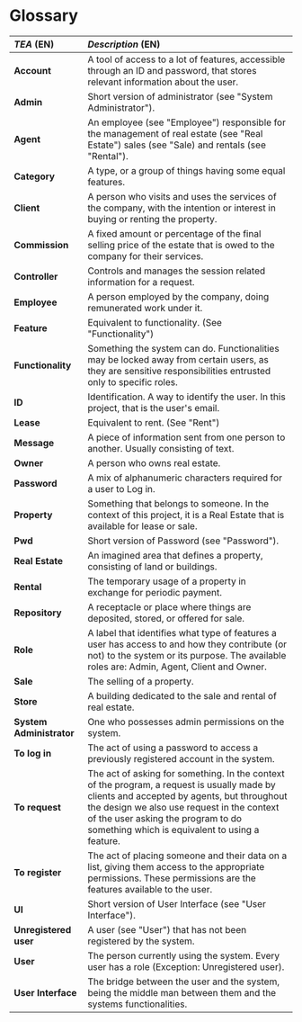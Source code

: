 # Glossary

| **_TEA_** (EN)           | **_Description_** (EN)                                                                                                                                                                                                                                                           |                                       
|:-------------------------|:---------------------------------------------------------------------------------------------------------------------------------------------------------------------------------------------------------------------------------------------------------------------------------|
| **Account**              | A tool of access to a lot of features, accessible through an ID and password, that stores relevant information about the user.                                                                                                                                                   |
| **Admin**                | Short version of administrator (see "System Administrator").                                                                                                                                                                                                                     |
| **Agent**                | An employee (see "Employee") responsible for the management of real estate (see "Real Estate") sales (see "Sale) and rentals (see "Rental").                                                                                                                                     |
| **Category**             | A type, or a group of things having some equal features.                                                                                                                                                                                                                         |
| **Client**               | A person who visits and uses the services of the company, with the intention or interest in buying or renting the property.                                                                                                                                                      |
| **Commission**           | A fixed amount or percentage of the final selling price of the estate that is owed to the company for their services.                                                                                                                                                            |
| **Controller**           | Controls and manages the session related information for a request.                                                                                                                                                                                                              |
| **Employee**             | A person employed by the company, doing remunerated work under it.                                                                                                                                                                                                               |
| **Feature**              | Equivalent to functionality. (See "Functionality")                                                                                                                                                                                                                               |
| **Functionality**        | Something the system can do. Functionalities may be locked away from certain users, as they are sensitive responsibilities entrusted only to specific roles.                                                                                                                     |
| **ID**                   | Identification. A way to identify the user. In this project, that is the user's email.                                                                                                                                                                                           |
| **Lease**                | Equivalent to rent. (See "Rent")                                                                                                                                                                                                                                                 |
| **Message**              | A piece of information sent from one person to another. Usually consisting of text.                                                                                                                                                                                              |
| **Owner**                | A person who owns real estate.                                                                                                                                                                                                                                                   |
| **Password**             | A mix of alphanumeric characters required for a user to Log in.                                                                                                                                                                                                                  |
| **Property**             | Something that belongs to someone. In the context of this project, it is a Real Estate that is available for lease or sale.                                                                                                                                                      |
| **Pwd**                  | Short version of Password (see "Password").                                                                                                                                                                                                                                      |
| **Real Estate**          | An imagined area that defines a property, consisting of land or buildings.                                                                                                                                                                                                       |
| **Rental**               | The temporary usage of a property in exchange for periodic payment.                                                                                                                                                                                                              |
| **Repository**           | A receptacle or place where things are deposited, stored, or offered for sale.                                                                                                                                                                                                   |
| **Role**                 | A label that identifies what type of features a user has access to and how they contribute (or not) to the system or its purpose. The available roles are: Admin, Agent, Client and Owner.                                                                                       |
| **Sale**                 | The selling of a property.                                                                                                                                                                                                                                                       | 
| **Store**                | A building dedicated to the sale and rental of real estate.                                                                                                                                                                                                                      |
| **System Administrator** | One who possesses admin permissions on the system.                                                                                                                                                                                                                               |
| **To log in**            | The act of using a password to access a previously registered account in the system.                                                                                                                                                                                             |                      
| **To request**           | The act of asking for something. In the context of the program, a request is usually made by clients and accepted by agents, but throughout the design we also use request in the context of the user asking the program to do something which is equivalent to using a feature. |
| **To register**          | The act of placing someone and their data on a list, giving them access to the appropriate permissions. These permissions are the features available to the user.                                                                                                                |                      
| **UI**                   | Short version of User Interface (see "User Interface").                                                                                                                                                                                                                          |
| **Unregistered user**    | A user (see "User") that has not been registered by the system.                                                                                                                                                                                                                  |
| **User**                 | The person currently using the system. Every user has a role (Exception: Unregistered user).                                                                                                                                                                                     |
| **User Interface**       | The bridge between the user and the system, being the middle man between them and the systems functionalities.                                                                                                                                                                   |




